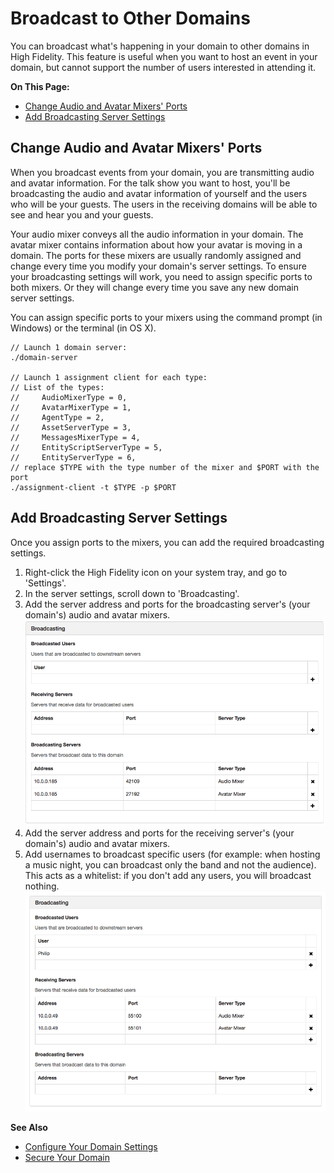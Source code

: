 # Broadcast to Other Domains

You can broadcast what's happening in your domain to other domains in High Fidelity. This feature is useful when you want to host an event in your domain, but cannot support the number of users interested in attending it. 

**On This Page:**

+ [Change Audio and Avatar Mixers' Ports](#change-audio-and-avatar-mixers-ports)
+ [Add Broadcasting Server Settings](#add-broadcasting-server-settings)

## Change Audio and Avatar Mixers' Ports

When you broadcast events from your domain, you are transmitting audio and avatar information. For the talk show you want to host, you'll be broadcasting the audio and avatar information of yourself and the users who will be your guests. The users in the receiving domains will be able to see and hear you and your guests. 

Your audio mixer conveys all the audio information in your domain. The avatar mixer contains information about how your avatar is moving in a domain. The ports for these mixers are usually randomly assigned and change every time you modify your domain's server settings. To ensure your broadcasting settings will work, you need to assign specific ports to both mixers. Or they will change every time you save any new domain server settings. 

You can assign specific ports to your mixers using the command prompt (in Windows) or the terminal (in OS X). 

```clike
// Launch 1 domain server:
./domain-server

// Launch 1 assignment client for each type:
// List of the types:
//     AudioMixerType = 0,
//     AvatarMixerType = 1,
//     AgentType = 2,
//     AssetServerType = 3,
//     MessagesMixerType = 4,
//     EntityScriptServerType = 5,
//     EntityServerType = 6,
// replace $TYPE with the type number of the mixer and $PORT with the port
./assignment-client -t $TYPE -p $PORT
```

## Add Broadcasting Server Settings

Once you assign ports to the mixers, you can add the required broadcasting settings. 

1. Right-click the High Fidelity icon on your system tray, and go to 'Settings'. 
2. In the server settings, scroll down to 'Broadcasting'.
3. Add the server address and ports for the broadcasting server's (your domain's) audio and avatar mixers. ![](_images/broadcast.png)
4. Add the server address and ports for the receiving server's (your domain's) audio and avatar mixers. 
5. Add usernames to broadcast specific users (for example: when hosting a music night, you can broadcast only the band and not the audience). This acts as a whitelist: if you don't add any users, you will broadcast nothing. ![](_images/rec-and-user.png)

**See Also**

+ [Configure Your Domain Settings](../your-domain/configure-settings)
+ [Secure Your Domain](../your-domain/secure-domain)

  

